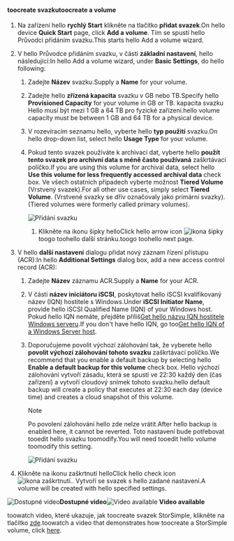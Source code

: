 <!--author=SharS last changed: 02/04/2016-->

#### <a name="toocreate-a-volume"></a><span data-ttu-id="999ec-101">toocreate svazku</span><span class="sxs-lookup"><span data-stu-id="999ec-101">toocreate a volume</span></span>
1. <span data-ttu-id="999ec-102">Na zařízení hello **rychlý Start** klikněte na tlačítko **přidat svazek**.</span><span class="sxs-lookup"><span data-stu-id="999ec-102">On hello device **Quick Start** page, click **Add a volume**.</span></span> <span data-ttu-id="999ec-103">Tím se spustí hello Průvodci přidáním svazku.</span><span class="sxs-lookup"><span data-stu-id="999ec-103">This starts hello Add a volume wizard.</span></span>
2. <span data-ttu-id="999ec-104">V hello Průvodce přidáním svazku, v části **základní nastavení**, hello následující:</span><span class="sxs-lookup"><span data-stu-id="999ec-104">In hello Add a volume wizard, under **Basic Settings**, do hello following:</span></span>
   
   1. <span data-ttu-id="999ec-105">Zadejte **Název** svazku.</span><span class="sxs-lookup"><span data-stu-id="999ec-105">Supply a **Name** for your volume.</span></span>
   2. <span data-ttu-id="999ec-106">Zadejte hello **zřízená kapacita** svazku v GB nebo TB.</span><span class="sxs-lookup"><span data-stu-id="999ec-106">Specify hello **Provisioned Capacity** for your volume in GB or TB.</span></span> <span data-ttu-id="999ec-107">kapacita svazku Hello musí být mezi 1 GB a 64 TB pro fyzické zařízení.</span><span class="sxs-lookup"><span data-stu-id="999ec-107">hello volume capacity must be between 1 GB and 64 TB for a physical device.</span></span>
   3. <span data-ttu-id="999ec-108">V rozevíracím seznamu hello, vyberte hello **typ použití** svazku.</span><span class="sxs-lookup"><span data-stu-id="999ec-108">On hello drop-down list, select hello **Usage Type** for your volume.</span></span> 
   4. <span data-ttu-id="999ec-109">Pokud tento svazek používáte k archivaci dat, vyberte hello **použít tento svazek pro archivní data s méně často používaná** zaškrtávací políčko.</span><span class="sxs-lookup"><span data-stu-id="999ec-109">If you are using this volume for archival data, select hello **Use this volume for less frequently accessed archival data** check box.</span></span> <span data-ttu-id="999ec-110">Ve všech ostatních případech vyberte možnost **Tiered Volume** (Vrstvený svazek).</span><span class="sxs-lookup"><span data-stu-id="999ec-110">For all other use cases, simply select **Tiered Volume**.</span></span> <span data-ttu-id="999ec-111">(Vrstvené svazky se dřív označovaly jako primární svazky).</span><span class="sxs-lookup"><span data-stu-id="999ec-111">(Tiered volumes were formerly called primary volumes).</span></span>
      
        ![Přidání svazku](./media/storsimple-create-volume/ScreenshotUpdate1VolumeFlow.png)
      
      1. <span data-ttu-id="999ec-113">Klikněte na ikonu šipky hello</span><span class="sxs-lookup"><span data-stu-id="999ec-113">Click hello arrow icon</span></span> ![ikona šipky](./media/storsimple-create-volume/HCS_ArrowIcon-include.png) <span data-ttu-id="999ec-115">toogo toohello další stránku.</span><span class="sxs-lookup"><span data-stu-id="999ec-115">toogo toohello next page.</span></span>
3. <span data-ttu-id="999ec-116">V hello **další nastavení** dialogu přidat nový záznam řízení přístupu (ACR):</span><span class="sxs-lookup"><span data-stu-id="999ec-116">In hello **Additional Settings** dialog box, add a new access control record (ACR):</span></span>
   
   1. <span data-ttu-id="999ec-117">Zadejte **Název** záznamu ACR.</span><span class="sxs-lookup"><span data-stu-id="999ec-117">Supply a **Name** for your ACR.</span></span>
   2. <span data-ttu-id="999ec-118">V části **název iniciátoru iSCSI**, poskytovat hello iSCSI kvalifikovaný název (IQN) hostitele s Windows.</span><span class="sxs-lookup"><span data-stu-id="999ec-118">Under **iSCSI Initiator Name**, provide hello iSCSI Qualified Name (IQN) of your Windows host.</span></span> <span data-ttu-id="999ec-119">Pokud hello IQN nemáte, přejděte příliš[Get hello názvu IQN hostitele Windows serveru](#get-the-iqn-of-a-windows-server-host).</span><span class="sxs-lookup"><span data-stu-id="999ec-119">If you don't have hello IQN, go too[Get hello IQN of a Windows Server host](#get-the-iqn-of-a-windows-server-host).</span></span>
   3. <span data-ttu-id="999ec-120">Doporučujeme povolit výchozí zálohování tak, že vyberete hello **povolit výchozí zálohování tohoto svazku** zaškrtávací políčko.</span><span class="sxs-lookup"><span data-stu-id="999ec-120">We recommend that you enable a default backup by selecting hello **Enable a default backup for this volume** check box.</span></span> <span data-ttu-id="999ec-121">Hello výchozí zálohování vytvoří zásadu, která se spustí ve 22:30 každý den (čas zařízení) a vytvoří cloudový snímek tohoto svazku.</span><span class="sxs-lookup"><span data-stu-id="999ec-121">hello default backup will create a policy that executes at 22:30 each day (device time) and creates a cloud snapshot of this volume.</span></span>
      
      > [!NOTE]
      > <span data-ttu-id="999ec-122">Po povolení zálohování hello zde nelze vrátit.</span><span class="sxs-lookup"><span data-stu-id="999ec-122">After hello backup is enabled here, it cannot be reverted.</span></span> <span data-ttu-id="999ec-123">Toto nastavení bude potřebovat tooedit hello svazku toomodify.</span><span class="sxs-lookup"><span data-stu-id="999ec-123">You will need tooedit hello volume toomodify this setting.</span></span>
      > 
      > 
      
        ![Přidání svazku](./media/storsimple-create-volume/AddVolume2-include.png)
4. <span data-ttu-id="999ec-125">Klikněte na ikonu zaškrtnutí hello</span><span class="sxs-lookup"><span data-stu-id="999ec-125">Click hello check icon</span></span> ![ikona zaškrtnutí](./media/storsimple-create-volume/HCS_CheckIcon-include.png)<span data-ttu-id="999ec-127">.</span><span class="sxs-lookup"><span data-stu-id="999ec-127">.</span></span> <span data-ttu-id="999ec-128">Vytvoří se svazek s hello zadané nastavení.</span><span class="sxs-lookup"><span data-stu-id="999ec-128">A volume will be created with hello specified settings.</span></span>

<span data-ttu-id="999ec-129">![Dostupné video](./media/storsimple-create-volume/Video_icon.png)**Dostupné video**</span><span class="sxs-lookup"><span data-stu-id="999ec-129">![Video available](./media/storsimple-create-volume/Video_icon.png) **Video available**</span></span>

<span data-ttu-id="999ec-130">toowatch video, které ukazuje, jak toocreate svazek StorSimple, klikněte na tlačítko [zde](https://azure.microsoft.com/documentation/videos/create-a-storsimple-volume/).</span><span class="sxs-lookup"><span data-stu-id="999ec-130">toowatch a video that demonstrates how toocreate a StorSimple volume, click [here](https://azure.microsoft.com/documentation/videos/create-a-storsimple-volume/).</span></span>

